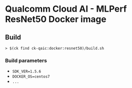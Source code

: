 # Qualcomm Cloud AI - MLPerf ResNet50 Docker image

## Build

```
> $(ck find ck-qaic:docker:resnet50)/build.sh
```

### Build parameters

- `SDK_VER=1.5.6`
- `DOCKER_OS=centos7`
- `...`
